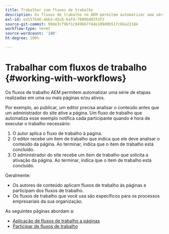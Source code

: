 ```yaml
---
title: Trabalhar com fluxos de trabalho
description: Os fluxos de trabalho no AEM permitem automatizar uma série de etapas realizadas em uma página ou ativo.
exl-id: ed157646-abb3-45c6-bafd-7889bd93fdf3
source-git-commit: 90de3cf9bf1c949667f4de109d0b517c6be22184
workflow-type: tm+mt
source-wordcount: '180'
ht-degree: 100%

---
```


# Trabalhar com fluxos de trabalho {#working-with-workflows}

Os fluxos de trabalho AEM permitem automatizar uma série de etapas realizadas em uma ou mais páginas e/ou ativos.

Por exemplo, ao publicar, um editor precisa analisar o conteúdo antes que um administrador do site ative a página. Um fluxo de trabalho que automatiza esse exemplo notifica cada participante quando é hora de executar o trabalho necessário:

1. O autor aplica o fluxo de trabalho à página.
1. O editor recebe um item de trabalho que indica que ele deve analisar o conteúdo da página. Ao terminar, indica que o item de trabalho está concluído.
1. O administrador do site recebe um item de trabalho que solicita a ativação da página. Ao terminar, indica que o item de trabalho está concluído.

Geralmente:

* Os autores de conteúdo aplicam fluxos de trabalho às páginas e participam dos fluxos de trabalho.
* Os fluxos de trabalho que você usa são específicos para os processos empresariais da sua organização.

As seguintes páginas abordam a:

* [Aplicação de fluxos de trabalho a páginas](/help/sites-cloud/authoring/workflows/applying.md)
* [Participar de fluxos de trabalho](/help/sites-cloud/authoring/workflows/participating.md)
